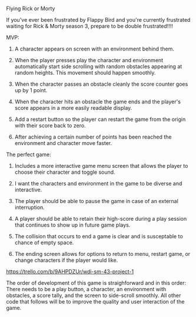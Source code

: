 Flying Rick or Morty

If you've ever been frustrated by Flappy Bird and you're currently frustrated waiting for Rick & Morty season 3, prepare to be double frustrated!!!!



MVP:

1. A character appears on screen with an environment behind them.

2. When the player presses play the character and environment automatically start side scrolling with random obstacles appearing at random heights. This movement should happen smoothly.
3. When the character passes an obstacle cleanly the score counter goes up by 1 point.
4. When the character hits an obstacle the game ends and the player's score appears in a more easily readable display.
5. Add a restart button so the player can restart the game from the origin with their score back to zero.
6. After achieving a certain number of points has been reached the environment and character move faster.


The perfect game:

1. Includes a more interactive game menu screen that allows the player to choose their character and toggle sound.

2. I want the characters and environment in the game to be diverse and interactive.
3. The player should be able to pause the game in case of an external interruption.
4. A player should be able to retain their high-score during a play session that continues to show up in future game plays.
5. The collision that occurs to end a game is clear and is susceptable to chance of empty space.
6. The ending screen allows for options to return to menu, restart game, or change characters if the player would like.


https://trello.com/b/9AHPDZUr/wdi-sm-43-project-1



The order of development of this game is straighforward and in this order: There needs to be a play button, a character, an environment with obstacles, a score tally, and the screen to side-scroll smoothly. All other code that follows will be to improve the quality and user interaction of the game.